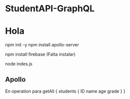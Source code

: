 # StudentAPI-GraphQL

# Hola

npm init -y
npm install apollo-server

npm install firebase (Falta instalar)

node indes.js

## Apollo

En operation para getAll
{
students {
ID
name
age
grade
}
}
